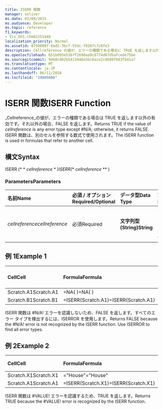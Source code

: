 ```yaml
---
title: ISERR 関数
manager: soliver
ms.date: 03/09/2015
ms.audience: Developer
ms.topic: reference
f1_keywords:
- Vis_DSS.chm82251448
localization_priority: Normal
ms.assetid: 87508007-8ad2-3bcf-55dc-f0207c7c6fe3
description: Cellreference の値が、エラーの種類である場合に TRUE を返します以外の有効です。それ以外の場合、FALSE を返します。 ISERR 関数は、別のセルを参照する数式で使用されます。
ms.openlocfilehash: 651b095e53b7f2690aa9c8774d87d5afcede75be
ms.sourcegitcommit: 9d60cd82b5413446e5bc8ace2cd689f683fb41a7
ms.translationtype: MT
ms.contentlocale: ja-JP
ms.lasthandoff: 06/11/2018
ms.locfileid: "19805606"
---
```

# <a name="iserr-function"></a><span data-ttu-id="4516e-104">ISERR 関数</span><span class="sxs-lookup"><span data-stu-id="4516e-104">ISERR Function</span></span>

<span data-ttu-id="4516e-105">_Cellreference_の値が、エラーの種類である場合は TRUE を返します以外の有効です。それ以外の場合、FALSE を返します。</span><span class="sxs-lookup"><span data-stu-id="4516e-105">Returns TRUE if the value of  _cellreference_ is any error type except #N/A; otherwise, it returns FALSE.</span></span> <span data-ttu-id="4516e-106">ISERR 関数は、別のセルを参照する数式で使用されます。</span><span class="sxs-lookup"><span data-stu-id="4516e-106">The ISERR function is used in formulas that refer to another cell.</span></span> 
  
## <a name="syntax"></a><span data-ttu-id="4516e-107">構文</span><span class="sxs-lookup"><span data-stu-id="4516e-107">Syntax</span></span>

<span data-ttu-id="4516e-108">ISERR (* * *cellreference* * *)</span><span class="sxs-lookup"><span data-stu-id="4516e-108">ISERR(** *cellreference* ** )</span></span> 
  
### <a name="parameters"></a><span data-ttu-id="4516e-109">Parameters</span><span class="sxs-lookup"><span data-stu-id="4516e-109">Parameters</span></span>

|<span data-ttu-id="4516e-110">**名前**</span><span class="sxs-lookup"><span data-stu-id="4516e-110">**Name**</span></span>|<span data-ttu-id="4516e-111">**必須 / オプション**</span><span class="sxs-lookup"><span data-stu-id="4516e-111">**Required/Optional**</span></span>|<span data-ttu-id="4516e-112">**データ型**</span><span class="sxs-lookup"><span data-stu-id="4516e-112">**Data Type**</span></span>|<span data-ttu-id="4516e-113">**説明**</span><span class="sxs-lookup"><span data-stu-id="4516e-113">**Description**</span></span>|
|:-----|:-----|:-----|:-----|
| <span data-ttu-id="4516e-114">_cellreference_</span><span class="sxs-lookup"><span data-stu-id="4516e-114">_cellreference_</span></span> <br/> |<span data-ttu-id="4516e-115">必須</span><span class="sxs-lookup"><span data-stu-id="4516e-115">Required</span></span>  <br/> |<span data-ttu-id="4516e-116">**文字列型 (String)**</span><span class="sxs-lookup"><span data-stu-id="4516e-116">**String**</span></span> <br/> |<span data-ttu-id="4516e-117">セルの参照を指定します。</span><span class="sxs-lookup"><span data-stu-id="4516e-117">Reference to a cell.</span></span>  <br/> |
   
## <a name="example-1"></a><span data-ttu-id="4516e-118">例 1</span><span class="sxs-lookup"><span data-stu-id="4516e-118">Example 1</span></span>

|<span data-ttu-id="4516e-119">**Cell**</span><span class="sxs-lookup"><span data-stu-id="4516e-119">**Cell**</span></span>|<span data-ttu-id="4516e-120">**Formula**</span><span class="sxs-lookup"><span data-stu-id="4516e-120">**Formula**</span></span>|<span data-ttu-id="4516e-121">**返される値**</span><span class="sxs-lookup"><span data-stu-id="4516e-121">**Value returned**</span></span>|
|:-----|:-----|:-----|
|<span data-ttu-id="4516e-122">Scratch.A1</span><span class="sxs-lookup"><span data-stu-id="4516e-122">Scratch.A1</span></span>  <br/> |<span data-ttu-id="4516e-123">=NA( )</span><span class="sxs-lookup"><span data-stu-id="4516e-123">=NA( )</span></span>  <br/> |<span data-ttu-id="4516e-124">#N/A!</span><span class="sxs-lookup"><span data-stu-id="4516e-124">#N/A!</span></span>  <br/> |
|<span data-ttu-id="4516e-125">Scratch.B1</span><span class="sxs-lookup"><span data-stu-id="4516e-125">Scratch.B1</span></span>  <br/> |<span data-ttu-id="4516e-126">=ISERR(Scratch.A1)</span><span class="sxs-lookup"><span data-stu-id="4516e-126">=ISERR(Scratch.A1)</span></span>  <br/> |<span data-ttu-id="4516e-127">FALSE</span><span class="sxs-lookup"><span data-stu-id="4516e-127">FALSE</span></span>  <br/> |
   
<span data-ttu-id="4516e-p103">ISERR 関数は #N/A! エラーを認識しないため、FALSE を返します。すべてのエラー タイプを検出するには、ISERROR を使用します。</span><span class="sxs-lookup"><span data-stu-id="4516e-p103">Returns FALSE because the #N/A! error is not recognized by the ISERR function. Use ISERROR to find all error types.</span></span>
  
## <a name="example-2"></a><span data-ttu-id="4516e-131">例 2</span><span class="sxs-lookup"><span data-stu-id="4516e-131">Example 2</span></span>

|<span data-ttu-id="4516e-132">**Cell**</span><span class="sxs-lookup"><span data-stu-id="4516e-132">**Cell**</span></span>|<span data-ttu-id="4516e-133">**Formula**</span><span class="sxs-lookup"><span data-stu-id="4516e-133">**Formula**</span></span>|<span data-ttu-id="4516e-134">**返される値**</span><span class="sxs-lookup"><span data-stu-id="4516e-134">**Value returned**</span></span>|
|:-----|:-----|:-----|
|<span data-ttu-id="4516e-135">Scratch.X1</span><span class="sxs-lookup"><span data-stu-id="4516e-135">Scratch.X1</span></span>  <br/> |<span data-ttu-id="4516e-136">="House"</span><span class="sxs-lookup"><span data-stu-id="4516e-136">="House"</span></span>  <br/> |<span data-ttu-id="4516e-137">#VALUE!</span><span class="sxs-lookup"><span data-stu-id="4516e-137">#VALUE!</span></span>  <br/> |
|<span data-ttu-id="4516e-138">Scratch.A1</span><span class="sxs-lookup"><span data-stu-id="4516e-138">Scratch.A1</span></span>  <br/> |<span data-ttu-id="4516e-139">=ISERR(Scratch.X1)</span><span class="sxs-lookup"><span data-stu-id="4516e-139">=ISERR(Scratch.X1)</span></span>  <br/> |<span data-ttu-id="4516e-140">TRUE</span><span class="sxs-lookup"><span data-stu-id="4516e-140">TRUE</span></span>  <br/> |
   
<span data-ttu-id="4516e-p104">ISERR 関数は #VALUE! エラーを認識するため、TRUE を返します。</span><span class="sxs-lookup"><span data-stu-id="4516e-p104">Returns TRUE because the #VALUE! error is recognized by the ISERR function.</span></span>
  

